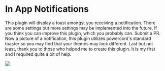 # In App Notifications

This plugin will display a toast amongst you receiving a notification. There are some settings but more settings may be implemented into the future. If you think you can improve this plugin, which you probably can. Submit a PR. Now a picture of a notification, this plugin utilizes powercord's standard toaster so you may find that your themes may look different. Last but not least, thank you to those who helped me to create this plugin. It is my first and I required quite a bit of help.

![](https://media.discordapp.net/attachments/755012949180940391/826305041317101568/unknown.png)
 